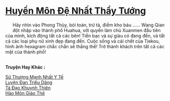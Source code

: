 <a href="https://truyentiki.com/huyen-mon-de-nhat-thay-tuong.33575/" title="Huyền Môn Đệ Nhất Thầy Tướng"><h1>Huyền Môn Đệ Nhất Thầy Tướng</h1></a><div style="display:table"><img align="right" style="float: left; padding: 10px;" src="https://truyentiki.com/images/story/200x260/huyen-mon-de-nhat-thay-tuong-1591156663.jpg" alt="">Hãy nhìn vào Phong Thủy, bói toán, trừ tà, điểm kho báu ...... Wang Qian đột nhập vào thành phố Huahua, với quyền làm chủ Xuanmen đầu tiên của mình, kích động tất cả các bên! Tiền bạc và sự giàu có đang đến, và tất cả các loại phụ nữ xinh đẹp đang đến. Cuộc sống và cái chết của Tiekou, hình ảnh hexagram chắc chắn sẽ thắng thế! Trở thành khách trên tất cả các mặt của thành phố!</div><p><br><b>Truyện Hay Khác :</b></p><a href="https://truyentiki.com/su-thuong-manh-nhat-y-te.33574/" alt="Sử Thượng Mạnh Nhất Y Tế">Sử Thượng Mạnh Nhất Y Tế</a><br/><a href="https://github.com/nownovels/top500/tree/master/truyenhay/33616/" alt="Luyện Đan Triều Dâng">Luyện Đan Triều Dâng</a><br/><a href="https://github.com/nownovels/top500/tree/master/truyenhay/33730/" alt="Tả Đạo Khuynh Thiên">Tả Đạo Khuynh Thiên</a><br/><a href="https://www.wattpad.com/story/227739290-ho-mn-gio-th" alt="Hào Môn Giảo Thê">Hào Môn Giảo Thê</a><br/>